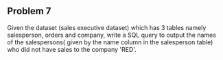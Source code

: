 ## Problem 7
Given the dataset (sales executive dataset) which has 3 tables namely salesperson, orders and company, write a SQL query to output the names of the salespersons( given by the name column in the salesperson table)  who did not have sales to the company 'RED'.
